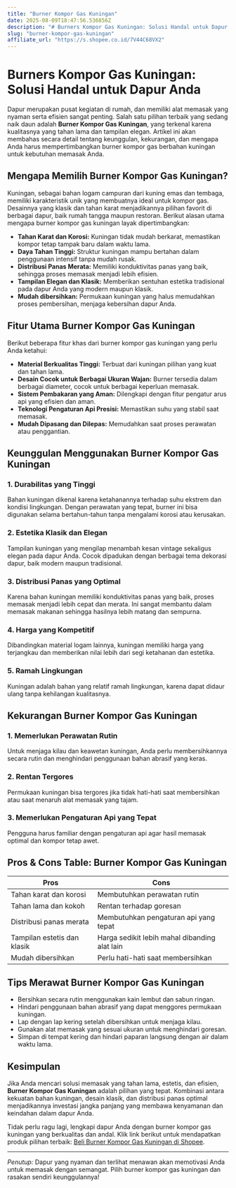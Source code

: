 ```yaml
---
title: "Burner Kompor Gas Kuningan"
date: 2025-08-09T18:47:56.536856Z
description: "# Burners Kompor Gas Kuningan: Solusi Handal untuk Dapur Anda..."
slug: "burner-kompor-gas-kuningan"
affiliate_url: "https://s.shopee.co.id/7V44C68VX2"
---
```

# Burners Kompor Gas Kuningan: Solusi Handal untuk Dapur Anda

Dapur merupakan pusat kegiatan di rumah, dan memiliki alat memasak yang nyaman serta efisien sangat penting. Salah satu pilihan terbaik yang sedang naik daun adalah **Burner Kompor Gas Kuningan**, yang terkenal karena kualitasnya yang tahan lama dan tampilan elegan. Artikel ini akan membahas secara detail tentang keunggulan, kekurangan, dan mengapa Anda harus mempertimbangkan burner kompor gas berbahan kuningan untuk kebutuhan memasak Anda.

## Mengapa Memilih Burner Kompor Gas Kuningan?

Kuningan, sebagai bahan logam campuran dari kuning emas dan tembaga, memiliki karakteristik unik yang membuatnya ideal untuk kompor gas. Desainnya yang klasik dan tahan karat menjadikannya pilihan favorit di berbagai dapur, baik rumah tangga maupun restoran. Berikut alasan utama mengapa burner kompor gas kuningan layak dipertimbangkan:

- **Tahan Karat dan Korosi:** Kuningan tidak mudah berkarat, memastikan kompor tetap tampak baru dalam waktu lama.
- **Daya Tahan Tinggi:** Struktur kuningan mampu bertahan dalam penggunaan intensif tanpa mudah rusak.
- **Distribusi Panas Merata:** Memiliki konduktivitas panas yang baik, sehingga proses memasak menjadi lebih efisien.
- **Tampilan Elegan dan Klasik:** Memberikan sentuhan estetika tradisional pada dapur Anda yang modern maupun klasik.
- **Mudah dibersihkan:** Permukaan kuningan yang halus memudahkan proses pembersihan, menjaga kebersihan dapur Anda.

## Fitur Utama Burner Kompor Gas Kuningan

Berikut beberapa fitur khas dari burner kompor gas kuningan yang perlu Anda ketahui:

- **Material Berkualitas Tinggi:** Terbuat dari kuningan pilihan yang kuat dan tahan lama.
- **Desain Cocok untuk Berbagai Ukuran Wajan:** Burner tersedia dalam berbagai diameter, cocok untuk berbagai keperluan memasak.
- **Sistem Pembakaran yang Aman:** Dilengkapi dengan fitur pengatur arus api yang efisien dan aman.
- **Teknologi Pengaturan Api Presisi:** Memastikan suhu yang stabil saat memasak.
- **Mudah Dipasang dan Dilepas:** Memudahkan saat proses perawatan atau penggantian.

## Keunggulan Menggunakan Burner Kompor Gas Kuningan

### 1. Durabilitas yang Tinggi

Bahan kuningan dikenal karena ketahanannya terhadap suhu ekstrem dan kondisi lingkungan. Dengan perawatan yang tepat, burner ini bisa digunakan selama bertahun-tahun tanpa mengalami korosi atau kerusakan.

### 2. Estetika Klasik dan Elegan

Tampilan kuningan yang mengilap menambah kesan vintage sekaligus elegan pada dapur Anda. Cocok dipadukan dengan berbagai tema dekorasi dapur, baik modern maupun tradisional.

### 3. Distribusi Panas yang Optimal

Karena bahan kuningan memiliki konduktivitas panas yang baik, proses memasak menjadi lebih cepat dan merata. Ini sangat membantu dalam memasak makanan sehingga hasilnya lebih matang dan sempurna.

### 4. Harga yang Kompetitif

Dibandingkan material logam lainnya, kuningan memiliki harga yang terjangkau dan memberikan nilai lebih dari segi ketahanan dan estetika.

### 5. Ramah Lingkungan

Kuningan adalah bahan yang relatif ramah lingkungan, karena dapat didaur ulang tanpa kehilangan kualitasnya.

## Kekurangan Burner Kompor Gas Kuningan

### 1. Memerlukan Perawatan Rutin

Untuk menjaga kilau dan keawetan kuningan, Anda perlu membersihkannya secara rutin dan menghindari penggunaan bahan abrasif yang keras.

### 2. Rentan Tergores

Permukaan kuningan bisa tergores jika tidak hati-hati saat membersihkan atau saat menaruh alat memasak yang tajam.

### 3. Memerlukan Pengaturan Api yang Tepat

Pengguna harus familiar dengan pengaturan api agar hasil memasak optimal dan kompor tetap awet.

## Pros & Cons Table: Burner Kompor Gas Kuningan

| **Pros**                                   | **Cons**                                   |
|--------------------------------------------|--------------------------------------------|
| Tahan karat dan korosi                   | Membutuhkan perawatan rutin            |
| Tahan lama dan kokoh                     | Rentan terhadap goresan                   |
| Distribusi panas merata                | Membutuhkan pengaturan api yang tepat   |
| Tampilan estetis dan klasik             | Harga sedikit lebih mahal dibanding alat lain |
| Mudah dibersihkan                        | Perlu hati-hati saat membersihkan      |

## Tips Merawat Burner Kompor Gas Kuningan

- Bersihkan secara rutin menggunakan kain lembut dan sabun ringan.
- Hindari penggunaan bahan abrasif yang dapat menggores permukaan kuningan.
- Lap dengan lap kering setelah dibersihkan untuk menjaga kilau.
- Gunakan alat memasak yang sesuai ukuran untuk menghindari goresan.
- Simpan di tempat kering dan hindari paparan langsung dengan air dalam waktu lama.

## Kesimpulan

Jika Anda mencari solusi memasak yang tahan lama, estetis, dan efisien, **Burner Kompor Gas Kuningan** adalah pilihan yang tepat. Kombinasi antara kekuatan bahan kuningan, desain klasik, dan distribusi panas optimal menjadikannya investasi jangka panjang yang membawa kenyamanan dan keindahan dalam dapur Anda.

Tidak perlu ragu lagi, lengkapi dapur Anda dengan burner kompor gas kuningan yang berkualitas dan andal. Klik link berikut untuk mendapatkan produk pilihan terbaik: [Beli Burner Kompor Gas Kuningan di Shopee](https://s.shopee.co.id/7V44C68VX2).

---

*Penutup:* Dapur yang nyaman dan terlihat menawan akan memotivasi Anda untuk memasak dengan semangat. Pilih burner kompor gas kuningan dan rasakan sendiri keunggulannya!